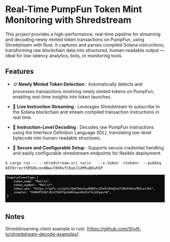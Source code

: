 # Real-Time PumpFun Token Mint Monitoring with Shredstream

This project provides a high-performance, real-time pipeline for streaming and decoding newly minted token transactions on PumpFun, using Shredstream with Rust. It captures and parses compiled Solana instructions, transforming raw blockchain data into structured, human-readable output — ideal for low-latency analytics, bots, or monitoring tools.

## Features
- 🪙 **Newly Minted Token Detection** : Automatically detects and processes transactions involving newly minted tokens on PumpFun, enabling real-time insights into token launches.

- 🔄 **Live Instruction Streaming** : Leverages Shredstream to subscribe to the Solana blockchain and stream compiled transaction instructions in real time.

- 🧠 **Instruction-Level Decoding** : Decodes raw PumpFun instructions using the Interface Definition Language (IDL), translating low-level bytecode into human-readable structures.

- 🔐 **Secure and Configurable Setup** : Supports secure credential handling and easily configurable shredstream endpoints for flexible deployment.

```
$ cargo run -- --shredstream-uri <uri>   --x-token  <token>  --pubkey 6EF8rrecthR5Dkzon8Nwu78hRvfCKubJ14M5uBEwF6P
```

![screenshot](assets/screenshot-usage.png?raw=true "Screenshot")

## Notes

Shredstreaming client example in rust: [https://github.com/Shyft-to/shredstream-decode-examples]